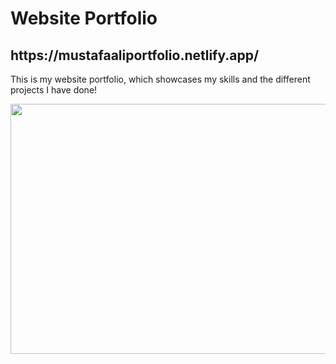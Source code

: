 <h1>Website Portfolio</h1>

<h2>https://mustafaaliportfolio.netlify.app/</h2>

This is my website portfolio, which showcases my skills and the different projects I have done!

<p align="center">
  <img width="800" height="400" src="https://user-images.githubusercontent.com/77875811/235725409-791cc3da-24a8-4b31-b713-6a6e37026d0d.png">
</p>
